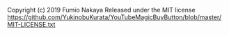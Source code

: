 Copyright (c) 2019 Fumio Nakaya
Released under the MIT license
https://github.com/YukinobuKurata/YouTubeMagicBuyButton/blob/master/MIT-LICENSE.txt
